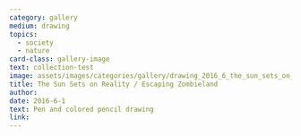 ```yaml
---
category: gallery
medium: drawing
topics:
  - society
  - nature
card-class: gallery-image
text: collection-test
image: assets/images/categories/gallery/drawing_2016_6_the_sun_sets_on_reality_escaping_zombieland.png
title: The Sun Sets on Reality / Escaping Zombieland
author:
date: 2016-6-1
text: Pen and colored pencil drawing
link:
---
```

